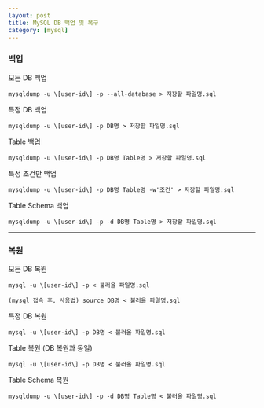 ```yaml
---
layout: post
title: MySQL DB 백업 및 복구
category: [mysql]
---
```


### 백업

모든 DB 백업

`mysqldump -u \[user-id\] -p --all-database > 저장할 파일명.sql`
<p class="blank"></p>

특정 DB 백업

`mysqldump -u \[user-id\] -p DB명 > 저장할 파일명.sql`
<p class="blank"></p>

Table 백업

`mysqldump -u \[user-id\] -p DB명 Table명 > 저장할 파일명.sql`
<p class="blank"></p>

특정 조건만 백업

`mysqldump -u \[user-id\] -p DB명 Table명 -w'조건' > 저장할 파일명.sql`
<p class="blank"></p>

Table Schema 백업

`mysqldump -u \[user-id\] -p -d DB명 Table명 > 저장할 파일명.sql`

<hr>

### 복원

모든 DB 복원

`mysql -u \[user-id\] -p < 불러올 파일명.sql`

`(mysql 접속 후, 사용법) source DB명 < 불러올 파일명.sql`
<p class="blank"></p>


특정 DB 복원

`mysql -u \[user-id\] -p DB명 < 불러올 파일명.sql`
<p class="blank"></p>


Table 복원 (DB 복원과 동일)

`mysql -u \[user-id\] -p DB명 < 불러올 파일명.sql`
<p class="blank"></p>


Table Schema 복원

`mysqldump -u \[user-id\] -p -d DB명 Table명 < 불러올 파일명.sql`
